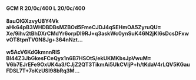 #### GCM R 20/0c/400 L 20/0c/400
**8auOlGXzvyU8Y4Vk**<br/>**aHk64pB3WHDBDBsMZBOd5FmeCJDJ4qSEHmOA5ZyruQU=**<br/>**Xe/9ihv2tBhDXrCMdYr6orpDI9RJ+q3askWc0ynSuK46N2jKI6sDcsDFxwvOT8tpnTV0N8Jg+364nNzt...**<br/><br/>
**w5AcV6KdGkmnnRIS**<br/>**BI44Z3JbGkesFCeQyx1n6B7HSOtS/ekUKMKbsJpVwuM=**<br/>**V6b7EJrEFe9OxUK4a3/CJjZ2QT3TikmAi5UkCVIjP+h/tKdaV4rLQV5KGauFDSL7T+7oKzUSl98bRq3M...**